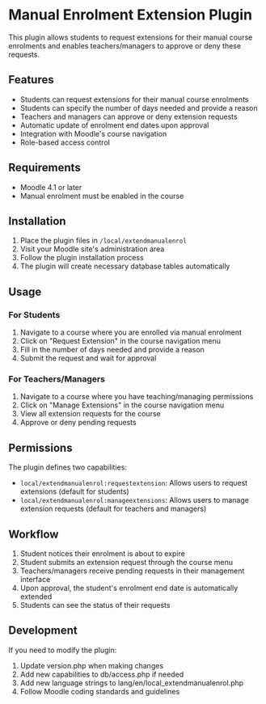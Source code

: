 # Manual Enrolment Extension Plugin

This plugin allows students to request extensions for their manual course enrolments and enables teachers/managers to approve or deny these requests.

## Features

- Students can request extensions for their manual course enrolments
- Students can specify the number of days needed and provide a reason
- Teachers and managers can approve or deny extension requests
- Automatic update of enrolment end dates upon approval
- Integration with Moodle's course navigation
- Role-based access control

## Requirements

- Moodle 4.1 or later
- Manual enrolment must be enabled in the course

## Installation

1. Place the plugin files in `/local/extendmanualenrol`
2. Visit your Moodle site's administration area
3. Follow the plugin installation process
4. The plugin will create necessary database tables automatically

## Usage

### For Students
1. Navigate to a course where you are enrolled via manual enrolment
2. Click on "Request Extension" in the course navigation menu
3. Fill in the number of days needed and provide a reason
4. Submit the request and wait for approval

### For Teachers/Managers
1. Navigate to a course where you have teaching/managing permissions
2. Click on "Manage Extensions" in the course navigation menu
3. View all extension requests for the course
4. Approve or deny pending requests

## Permissions

The plugin defines two capabilities:
- `local/extendmanualenrol:requestextension`: Allows users to request extensions (default for students)
- `local/extendmanualenrol:manageextensions`: Allows users to manage extension requests (default for teachers and managers)

## Workflow

1. Student notices their enrolment is about to expire
2. Student submits an extension request through the course menu
3. Teachers/managers receive pending requests in their management interface
4. Upon approval, the student's enrolment end date is automatically extended
5. Students can see the status of their requests

## Development

If you need to modify the plugin:
1. Update version.php when making changes
2. Add new capabilities to db/access.php if needed
3. Add new language strings to lang/en/local_extendmanualenrol.php
4. Follow Moodle coding standards and guidelines